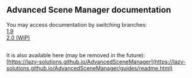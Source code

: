 ## Advanced Scene Manager documentation

You may access documentation by switching branches:\
[1.9](https://github.com/Lazy-Solutions/AdvancedSceneManager/tree/1.9/docs)\
[2.0 (WIP)](https://github.com/Lazy-Solutions/AdvancedSceneManager/tree/2.0/docs)

## 
It is also available here (may be removed in the future):\
[https://lazy-solutions.github.io/AdvancedSceneManager](https://lazy-solutions.github.io/AdvancedSceneManager/guides/readme.html)
